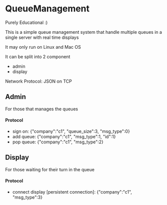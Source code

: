 # QueueManagement

Purely Educational :)

This is a simple queue management system that handle multiple queues in a single server with real time displays

It may only run on Linux and Mac OS

It can be split into 2 component
- admin
- display

Network Protocol: JSON on TCP

## Admin
For those that manages the queues

#### Protocol
- sign on: {"company":"c1", "queue_size":3, "msg_type":0}
- add queue: {"company":"c1", "msg_type":1, "id":1}
- pop queue: {"company":"c1", "msg_type":2}


## Display
For those waiting for their turn in the queue

#### Protocol
- connect display [persistent connection]: {"company":"c1", "msg_type":3} 

